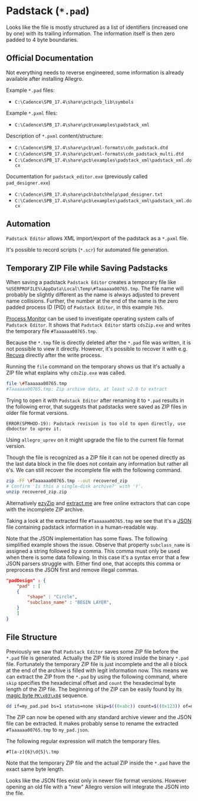 # Padstack (`*.pad`)

Looks like the file is mostly structured as a list of identifiers (increased one by one) with its trailing information. The information itself is then zero padded to 4 byte boundaries.

## Official Documentation

Not everything needs to reverse engineered, some information is already available after installing Allegro.

Example `*.pad` files:

- `C:\Cadence\SPB_17.4\share\pcb\pcb_lib\symbols`

Example `*.pxml` files:

- `C:\Cadence\SPB_17.4\share\pcb\examples\padstack_xml`

Description of `*.pxml` content/structure:

- `C:\Cadence\SPB_17.4\share\pcb\xml-formats\cdn_padstack.dtd`
- `C:\Cadence\SPB_17.4\share\pcb\xml-formats\cdn_padstack_multi.dtd`
- `C:\Cadence\SPB_17.4\share\pcb\examples\padstack_xml\padstack_xml.docx`

Documentation for `padstack_editor.exe` (previously called `pad_designer.exe`)

- `C:\Cadence\SPB_17.4\share\pcb\batchhelp\pad_designer.txt`
- `C:\Cadence\SPB_17.4\share\pcb\examples\padstack_xml\padstack_xml.docx`

## Automation

`Padstack Editor` allows XML import/export of the padstack as a `*.pxml` file.

It's possible to record scripts (`*.scr`) for automated file generation.

## Temporary ZIP File while Saving Padstacks

When saving a padstack `Padstack Editor` creates a temporary file like `%USERPROFILE%\AppData\Local\Temp\#Taaaaaa00765.tmp`. The file name will probably be slightly different as the name is always adjusted to prevent name collisions. Further, the number at the end of the name is the zero padded process ID (PID) of `Padstack Editor`, in this example `765`.

[Process Monitor](https://docs.microsoft.com/en-us/sysinternals/downloads/procmon) can be used to investigate operating system calls of `Padstack Editor`. It shows that `Padstack Editor` starts `cdsZip.exe` and writes the temporary file `#Taaaaaa00765.tmp`.

Because the `*.tmp` file is directly deleted after the `*.pad` file was written, it is not possible to view it directly. However, it's possible to recover it with e.g. [Recuva](https://www.ccleaner.com/recuva) directly after the write process.

Running the `file` command on the temporary shows us that it's actually a ZIP file what explains why `cdsZip.exe` was called.

```bash
file \#Taaaaaa00765.tmp
#Taaaaaa00765.tmp: Zip archive data, at least v2.0 to extract
```

Trying to open it with `Padstack Editor` after renaming it to `*.pad` results in the following error, that suggests that padstacks were saved as ZIP files in older file format versions.

```text
ERROR(SPMHOD-19): Padstack revision is too old to open directly, use dbdoctor to uprev it.
```

Using `allegro_uprev` on it might upgrade the file to the current file format version.

Though the file is recognized as a ZIP file it can not be opened directly as the last data block in the file does not contain any information but rather all `0`'s. We can still recover the incomplete file with the following command.

```bash
zip -FF \#Taaaaaa00765.tmp --out recovered_zip
# Confirm 'Is this a single-disk archive?' with 'Y'.
unzip recovered_zip.zip
```

Alternatively [ezyZip](https://www.ezyzip.com/unzip-files-online.html#) and [extract.me](https://extract.me/) are free online extractors that can cope with the incomplete ZIP archive.

Taking a look at the extracted file `#Taaaaaa00765.tmp` we see that it's a [JSON](https://en.wikipedia.org/wiki/JSON) file containing padstack information in a human-readable way.

Note that the JSON implementation has some flaws. The following simplified example shows the issue. Observe that property `subclass_name` is assigned a string followed by a comma. This comma must only be used when there is some data following. In this case it's a syntax error that a few JSON parsers struggle with. Either find one, that accepts this comma or preprocess the JSON first and remove illegal commas.

```JSON
"padDesign" : {
	"pad" : [
	{
		"shape" : "Circle",
		"subclass_name" : "BEGIN LAYER",
	}
	]
}
```

## File Structure

Previously we saw that `Padstack Editor` saves some ZIP file before the `*.pad` file is generated. Actually the ZIP file is stored inside the binary `*.pad` file. Fortunately the temporary ZIP file is just incomplete and the all `0` block at the end of the archive is filled with legit information now. This means we can extract the ZIP from the `*.pad` by using the following command, where `skip` specifies the hexadecimal offset and `count` the hexadecimal byte length of the ZIP file. The beginning of the ZIP can be easily found by its [magic byte `PK\x03\x04`](https://en.wikipedia.org/wiki/ZIP_(file_format)) sequence.

```bash
dd if=my_pad.pad bs=1 status=none skip=$((0xabc)) count=$((0x123)) of=my_pad.zip
```

The ZIP can now be opened with any standard archive viewer and the JSON file can be extracted. It makes probably sense to rename the extracted `#Taaaaaa00765.tmp` to `my_pad.json`.

The following regular expression will match the temporary files.

```text
#T[a-z]{6}\d{5}\.tmp
```

Note that the temporary ZIP file and the actual ZIP inside the `*.pad` have the exact same byte length.

Looks like the JSON files exist only in newer file format versions. However opening an old file with a "new" Allegro version will integrate the JSON into the file.
